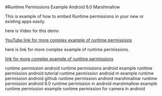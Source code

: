 #Runtime Permissions Example Android 6.0 Marshmallow

This is example of how to embed Runtime permissions in your new or existing apps easily.

here is Video for this demo

[YouTube link for more complex example of runtime permissions](https://www.youtube.com/embed/4djdNBbnaFE)

here is link for more complex example of runtime permissions.

[link for more complex example of runtime permissions](https://learnpainless.com/android/marshmallows/runtime-permission-example-good-practice-real-example)

runtime permission android
runtime permissions android example
runtime permission android tutorial
runtime permission android m example
runtime permission android github
runtime permission android marshmallow
runtime permission android 6.0
runtime permission in android marshmallow example
runtime permission example
runtime permission for camera in android
